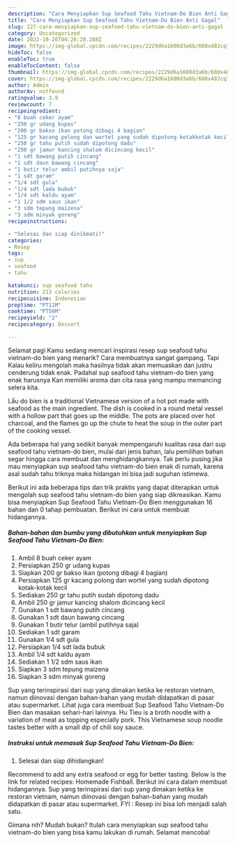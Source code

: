 ```yaml
---
description: "Cara Menyiapkan Sup Seafood Tahu Vietnam-Do Bien Anti Gagal"
title: "Cara Menyiapkan Sup Seafood Tahu Vietnam-Do Bien Anti Gagal"
slug: 227-cara-menyiapkan-sup-seafood-tahu-vietnam-do-bien-anti-gagal
category: Uncategorized
date: 2022-10-26T04:26:20.288Z
image: https://img-global.cpcdn.com/recipes/2229d6a1600d3a6b/680x482cq70/sup-seafood-tahu-vietnam-do-bien-foto-resep-utama.jpg
hideToc: false
enableToc: true
enableTocContent: false
thumbnail: https://img-global.cpcdn.com/recipes/2229d6a1600d3a6b/680x482cq70/sup-seafood-tahu-vietnam-do-bien-foto-resep-utama.jpg
cover: https://img-global.cpcdn.com/recipes/2229d6a1600d3a6b/680x482cq70/sup-seafood-tahu-vietnam-do-bien-foto-resep-utama.jpg
author: Admin
authorAv: notfound
ratingvalue: 3.9
reviewcount: 7
recipeingredient:
- "8 buah ceker ayam"
- "250 gr udang kupas"
- "200 gr bakso ikan potong dibagi 4 bagian"
- "125 gr kacang polong dan wortel yang sudah dipotong kotakkotak kecil"
- "250 gr tahu putih sudah dipotong dadu"
- "250 gr jamur kancing shalom dicincang kecil"
- "1 sdt bawang putih cincang"
- "1 sdt daun bawang cincang"
- "1 butir telur ambil putihnya saja"
- "1 sdt garam"
- "1/4 sdt gula"
- "1/4 sdt lada bubuk"
- "1/4 sdt kaldu ayam"
- "1 1/2 sdm saus ikan"
- "3 sdm tepung maizena"
- "3 sdm minyak goreng"
recipeinstructions:

- "Selesai dan siap dinikmati!"
categories:
- Resep
tags:
- sup
- seafood
- tahu

katakunci: sup seafood tahu 
nutrition: 213 calories
recipecuisine: Indonesian
preptime: "PT11M"
cooktime: "PT56M"
recipeyield: "2"
recipecategory: Dessert

---
```



Selamat pagi Kamu sedang mencari inspirasi resep sup seafood tahu vietnam-do bien yang menarik? Cara membuatnya sangat gampang. Tapi Kalau keliru mengolah maka hasilnya tidak akan memuaskan dan justru cenderung tidak enak. Padahal sup seafood tahu vietnam-do bien yang enak harusnya Kan memiliki aroma dan cita rasa yang mampu memancing selera kita.


Lẩu do bien is a traditional Vietnamese version of a hot pot made with seafood as the main ingredient. The dish is cooked in a round metal vessel with a hollow part that goes up the middle. The pots are placed over hot charcoal, and the flames go up the chute to heat the soup in the outer part of the cooking vessel.

Ada beberapa hal yang sedikit banyak mempengaruhi kualitas rasa dari sup seafood tahu vietnam-do bien, mulai dari jenis bahan, lalu pemilihan bahan segar hingga cara membuat dan menghidangkannya. Tak perlu pusing jika mau menyiapkan sup seafood tahu vietnam-do bien enak di rumah, karena asal sudah tahu triknya maka hidangan ini bisa jadi suguhan istimewa.


Berikut ini ada beberapa tips dan trik praktis yang dapat diterapkan untuk mengolah sup seafood tahu vietnam-do bien yang siap dikreasikan. Kamu bisa menyiapkan Sup Seafood Tahu Vietnam-Do Bien menggunakan 16 bahan dan 0 tahap pembuatan. Berikut ini cara untuk membuat hidangannya.

<!--inarticleads1-->

##### Bahan-bahan dan bumbu yang dibutuhkan untuk menyiapkan Sup Seafood Tahu Vietnam-Do Bien:

1. Ambil 8 buah ceker ayam
1. Persiapkan 250 gr udang kupas
1. Siapkan 200 gr bakso ikan (potong dibagi 4 bagian)
1. Persiapkan 125 gr kacang polong dan wortel yang sudah dipotong kotak-kotak kecil
1. Sediakan 250 gr tahu putih sudah dipotong dadu
1. Ambil 250 gr jamur kancing shalom dicincang kecil
1. Gunakan 1 sdt bawang putih cincang
1. Gunakan 1 sdt daun bawang cincang
1. Gunakan 1 butir telur (ambil putihnya saja)
1. Sediakan 1 sdt garam
1. Gunakan 1/4 sdt gula
1. Persiapkan 1/4 sdt lada bubuk
1. Ambil 1/4 sdt kaldu ayam
1. Sediakan 1 1/2 sdm saus ikan
1. Siapkan 3 sdm tepung maizena
1. Siapkan 3 sdm minyak goreng


Sup yang terinspirasi dari sup yang dimakan ketika ke restoran vietnam, namun diinovasi dengan bahan-bahan yang mudah didapatkan di pasar atau supermarket. Lihat juga cara membuat Sup Seafood Tahu Vietnam-Do Bien dan masakan sehari-hari lainnya. Hu Tieu is a broth noodle with a variation of meat as topping especially pork. This Vietnamese soup noodle tastes better with a small dip of chili soy sauce. 

<!--inarticleads2-->

##### Instruksi untuk memasak Sup Seafood Tahu Vietnam-Do Bien:


1. Selesai dan siap dihidangkan!

Recommend to add any extra seafood or egg for better tasting. Below is the link for related recipes: Homemade Fishball. Berikut ini cara dalam membuat hidangannya. Sup yang terinspirasi dari sup yang dimakan ketika ke restoran vietnam, namun diinovasi dengan bahan-bahan yang mudah didapatkan di pasar atau supermarket. FYI : Resep ini bisa loh menjadi salah satu. 

Gimana nih? Mudah bukan? Itulah cara menyiapkan sup seafood tahu vietnam-do bien yang bisa kamu lakukan di rumah. Selamat mencoba!
